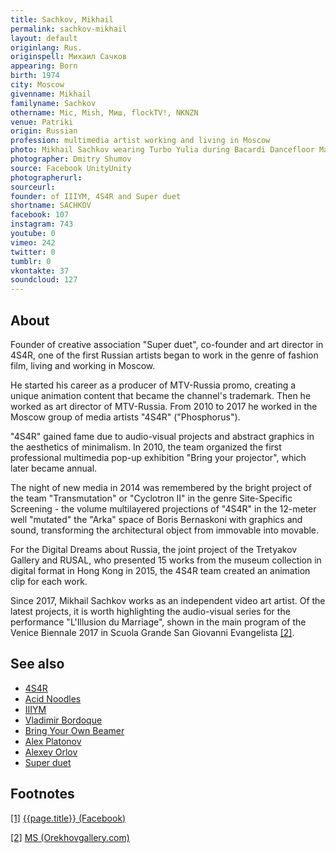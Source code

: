 ```yaml
---
title: Sachkov, Mikhail
permalink: sachkov-mikhail
layout: default
originlang: Rus.
originspell: Михаил Сачков
appearing: Born
birth: 1974
city: Moscow
givenname: Mikhail
familyname: Sachkov
othername: Mic, Mish, Миш, flockTV!, NKNZN
venue: Patriki
origin: Russian
profession: multimedia artist working and living in Moscow
photo: Mikhail Sachkov wearing Turbo Yulia during Bacardi Dancefloor Main Event Disclosure party in Moscow in 2017
photographer: Dmitry Shumov
source: Facebook UnityUnity
photographerurl:
sourceurl:
founder: of IIIYM, 4S4R and Super duet
shortname: SACHKOV
facebook: 107
instagram: 743
youtube: 0
vimeo: 242
twitter: 0
tumblr: 0
vkontakte: 37
soundcloud: 127
---
```


## About

Founder of creative association "Super duet", co-founder and art director in 4S4R, one of the first Russian artists began to work in the genre of fashion film, living and working in Moscow.

He started his career as a producer of MTV-Russia promo, creating a unique animation content that became the channel's trademark. Then he worked as art director of MTV-Russia. From 2010 to 2017 he worked in the Moscow group of media artists "4S4R" ("Phosphorus").

"4S4R" gained fame due to audio-visual projects and abstract graphics in the aesthetics of minimalism. In 2010, the team organized the first professional multimedia pop-up exhibition "Bring your projector", which later became annual.

The night of new media in 2014 was remembered by the bright project of the team "Transmutation" or "Cyclotron II" in the genre Site-Specific Screening - the volume multilayered projections of "4S4R" in the 12-meter well "mutated" the "Arka" space of Boris Bernaskoni with graphics and sound, transforming the architectural object from immovable into movable.

For the Digital Dreams about Russia, the joint project of the Tretyakov Gallery and RUSAL, who presented 15 works from the museum collection in digital format in Hong Kong in 2015, the 4S4R team created an animation clip for each work.

Since 2017, Mikhail Sachkov works as an independent video art artist. Of the latest projects, it is worth highlighting the audio-visual series for the performance "L'Illusion du Marriage", shown in the main program of the Venice Biennale 2017 in Scuola Grande San Giovanni Evangelista <span id="a2">[\[2\]](#f2)</span>.

## See also

+ [4S4R](index)
+ [Acid Noodles](index)
+ [IIIYM](index)
+ [Vladimir Bordoque](bordoque-vladimir)
+ [Bring Your Own Beamer](index)
+ [Alex Platonov](index)
+ [Alexey Orlov](index)
+ [Super duet](super-duet)

## Footnotes

[[1]](#a1) <span id="f1"></span> [{{page.title}} (Facebook)](index)

[[2]](#a2) <span id="f2"></span> [MS (Orekhovgallery.com)](http://orekhovgallery.com/artist/4/)
